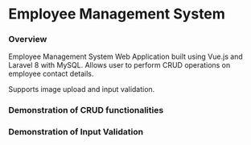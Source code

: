 # Employee Management System

### Overview
Employee Management System Web Application built using Vue.js and Laravel 8 with MySQL. Allows user to perform CRUD operations on employee contact details.

Supports image upload and input validation.

### Demonstration of CRUD functionalities


### Demonstration of Input Validation
